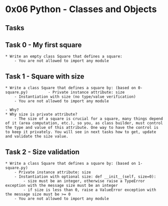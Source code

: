 
# 0x06 Python - Classes and Objects
## Tasks
## Task 0 - My first square
	* Write an empty class Square that defines a square:
		- You are not allowed to import any module

## Task 1 - Square with size
	* Write a class Square that defines a square by: (based on 0-square.py) 		- Private instance attribute: size
		- Instantiation with size (no type/value verification)
		- You are not allowed to import any module

	- Why?
	* Why size is private attribute?
		- The size of a square is crucial for a square, many things depend of it (area computation, etc.), so you, as class builder, must control the type and value of this attribute. One way to have the control is to keep it privately. You will see in next tasks how to get, update and validate the size value.

## Task 2 - Size validation
	* Write a class Square that defines a square by: (based on 1-square.py)
		- Private instance attribute: size
		- Instantiation with optional size: def __init__(self, size=0):
			- size must be an integer, otherwise raise a TypeError exception with the message size must be an integer
			- if size is less than 0, raise a ValueError exception with the message size must be >= 0
		- You are not allowed to import any module
